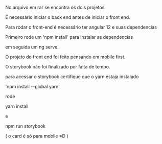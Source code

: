 No arquivo em rar se encontra os dois projetos. 

É necessário iniciar o back end antes de iniciar o front end.

Para rodar o front-end é necessário ter angular 12 e suas dependencias

Primeiro rode um 'npm install'  para instalar as dependencias 

em seguida um ng serve.

O projeto do front end foi feito pensando em mobile first. 

O storybook não foi finalizado por falta de tempo.

para acessar o storybook certifique que o yarn estaja instalado

'npm install --global yarn'

rode 

yarn install

e  

npm run storybook


( o card é só para mobile  =D )
